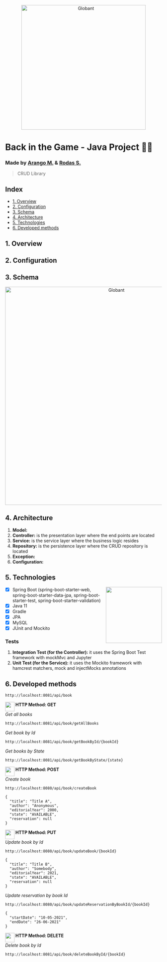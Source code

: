 <p align="center">
  <a title="Globant" target="_blank" href= "https://github.com/emae1712/final-project-globant">
    <img width=400px src="https://user-images.githubusercontent.com/68023969/124045972-7ee38200-d9d6-11eb-8e54-14bb8484d61e.png" alt="Globant">
  </a>
</p>

# Back in the Game - Java Project 👩‍💻
### Made by [Arango M.](https://github.com/emae1712) & [Rodas S.](https://github.com/SheillyR)
>CRUD Library
## Index

* [1. Overview](#1-overview)
* [2. Configuration](#2-configuration)
* [3. Schema](#3-schema)
* [4. Architecture](#4-architecture)
* [5. Technologies](#5-technologies)
* [6. Developed methods](#6-Developed-methods)

## 1. Overview

## 2. Configuration

## 3. Schema

<p align="center">
  <img width=700px src="https://user-images.githubusercontent.com/68023969/124052723-9b86b680-d9e4-11eb-8ae1-dcd9bb978ddc.JPG" alt="Globant">
</p>

## 4. Architecture
 
 1. **Model:**
 2. **Controller:** is the presentation layer where the end points are located
 3. **Service:** is the service layer where the business logic resides
 4. **Repository:** is the persistence layer where the CRUD repository is located
 5. **Exception:**
 6. **Configuration:**
 
 ## 5. Technologies
 
 <p >
  <img align="right" height="180px" src="https://user-images.githubusercontent.com/68023969/124051684-90328b80-d9e2-11eb-8ad6-0e960fdcb4a5.png">
</p>

- [x] Spring Boot (spring-boot-starter-web, spring-boot-starter-data-jpa, spring-boot-starter-test, spring-boot-starter-validation)
- [x] Java 11
- [x] Gradle
- [x] JPA
- [x] MySQL
- [x] JUnit and Mockito

### Tests

 1. **Integration Test (for the Controller):** it uses the Spring Boot Test framework with mockMvc and Jupyter
 2. **Unit Test (for the Service):** it uses the Mockito framework with hamcrest matchers, mock and injectMocks annotations 
 
 ## 6. Developed methods
 
 ```
http://localhost:8081/api/book
```
 
 <p >
  <img align="left" height= 30px src="https://user-images.githubusercontent.com/68023969/124558685-7c32c380-de00-11eb-84b8-cf2fdbd4f4c0.JPG">
</p>

 **HTTP Method: GET**
 
 *_Get all books_*

```
http://localhost:8081/api/book/getAllBooks
```
 
 *_Get book by Id_*

```
http://localhost:8081/api/book/getBookById/{bookId}
```
  
 *_Get books by State_*

```
http://localhost:8081/api/book/getBookByState/{state}
```

<p >
  <img align="left" height= 30px src="https://user-images.githubusercontent.com/68023969/124558273-09c1e380-de00-11eb-9b3d-8f6e5a093b6a.JPG">
</p>

 **HTTP Method: POST**

*_Create book_*

```
http://localhost:8080/api/book/createBook
```
```
{
  "title": "Title A",
  "author": "Anonymous",
  "editorialYear": 2000,
  "state": "AVAILABLE",
  "reservation": null
}
```

<p >
  <img align="left" height= 30px src="https://user-images.githubusercontent.com/68023969/124559128-f8c5a200-de00-11eb-9db3-180e6e6481c7.JPG">
</p>

 **HTTP Method: PUT**
 
*_Update book by Id_*
```
http://localhost:8080/api/book/updateBook/{bookId}
```
```
{
  "title": "Title B",
  "author": "Somebody",
  "editorialYear": 2021,
  "state": "AVAILABLE",
  "reservation": null
}
```
*_Update reservation by book Id_*
```
http://localhost:8080/api/book/updateReservationByBookId/{bookId}
```
```
{
  "startDate": "10-05-2021",
  "endDate": "26-06-2021"
}
```

<p >
  <img align="left" height= 30px src="https://user-images.githubusercontent.com/68023969/124559504-6a055500-de01-11eb-9952-a3a73d9b1d0e.JPG">
</p>

**HTTP Method: DELETE**
 
 *_Delete book by Id_*

```
http://localhost:8081/api/book/deleteBookById/{bookId}
```
